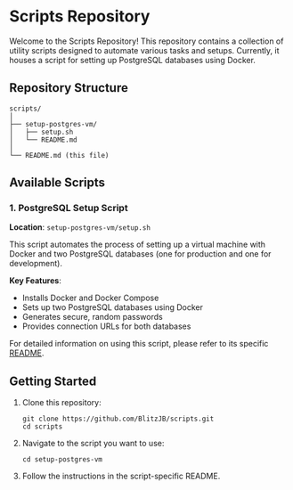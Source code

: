 # Scripts Repository

Welcome to the Scripts Repository! This repository contains a collection of utility scripts designed to automate various tasks and setups. Currently, it houses a script for setting up PostgreSQL databases using Docker.

## Repository Structure

```
scripts/
│
├── setup-postgres-vm/
│   ├── setup.sh
│   └── README.md
│
└── README.md (this file)
```

## Available Scripts

### 1. PostgreSQL Setup Script

**Location**: `setup-postgres-vm/setup.sh`

This script automates the process of setting up a virtual machine with Docker and two PostgreSQL databases (one for production and one for development).

**Key Features**:
- Installs Docker and Docker Compose
- Sets up two PostgreSQL databases using Docker
- Generates secure, random passwords
- Provides connection URLs for both databases

For detailed information on using this script, please refer to its specific [README](setup-postgres-vm/README.md).

## Getting Started

1. Clone this repository:
   ```
   git clone https://github.com/BlitzJB/scripts.git
   cd scripts
   ```

2. Navigate to the script you want to use:
   ```
   cd setup-postgres-vm
   ```

3. Follow the instructions in the script-specific README.
